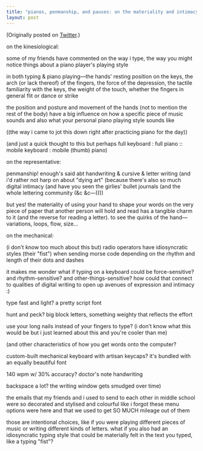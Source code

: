 ```yaml
---
title: "pianos, penmanship, and pauses: on the materiality and intimacy of typing"
layout: post
---
```


(Originally posted on [Twitter](https://twitter.com/kayserifserif/status/1538536089253646336/).)

on the kinesiological:

some of my friends have commented on the way i type, the way you might notice things about a piano player's playing style

in both typing & piano playing—the hands' resting position on the keys, the arch (or lack thereof) of the fingers, the force of the depression, the tactile familiarity with the keys, the weight of the touch, whether the fingers in general flit or dance or strike

the position and posture and movement of the hands (not to mention the rest of the body) have a big influence on how a specific piece of music sounds and also what your personal piano playing style sounds like

((the way i came to jot this down right after practicing piano for the day))

(and just a quick thought to this but perhaps full keyboard : full piano :: mobile keyboard : mobile (thumb) piano)

on the representative:

penmanship! enough's said abt handwriting & cursive & letter writing (and i'd rather not harp on about "dying art" (because there's also so much digital intimacy (and have you seen the girlies' bullet journals (and the whole lettering community (&c &c—))))

but yes! the materiality of using your hand to shape your words on the very piece of paper that another person will hold and read has a tangible charm to it (and the reverse for reading a letter). to see the quirks of the hand—variations, loops, flow, size…

on the mechanical:

(i don't know too much about this but) radio operators have idiosyncratic styles (their "fist") when sending morse code depending on the rhythm and length of their dots and dashes

it makes me wonder what if typing on a keyboard could be force-sensitive? and rhythm-sensitive? and other-things-sensitive? how could that connect to qualities of digital writing to open up avenues of expression and intimacy :)

type fast and light? a pretty script font

hunt and peck? big block letters, something weighty that reflects the effort

use your long nails instead of your fingers to type? (i don't know what this would be but i just learned about this and you're cooler than me)

(and other characteristics of how you get words onto the computer?

custom-built mechanical keyboard with artisan keycaps? it's bundled with an equally beautiful font

140 wpm w/ 30% accuracy? doctor's note handwriting

backspace a lot? the writing window gets smudged over time)

the emails that my friends and i used to send to each other in middle school were so decorated and stylised and colourful like i forgot these menu options were here and that we used to get SO MUCH mileage out of them

those are intentional choices, like if you were playing different pieces of music or writing different kinds of letters. what if you also had an idiosyncratic typing style that could be materially felt in the text you typed, like a typing "fist"?